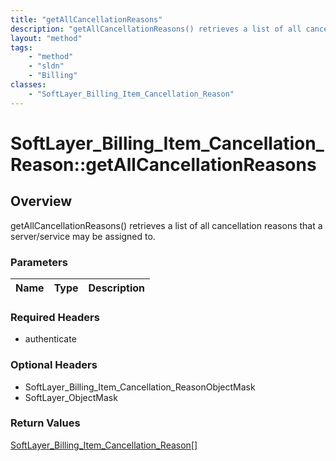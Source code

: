 ```yaml
---
title: "getAllCancellationReasons"
description: "getAllCancellationReasons() retrieves a list of all cancellation reasons that a server/service may be assigned to."
layout: "method"
tags:
    - "method"
    - "sldn"
    - "Billing"
classes:
    - "SoftLayer_Billing_Item_Cancellation_Reason"
---
```

# SoftLayer_Billing_Item_Cancellation_Reason::getAllCancellationReasons
## Overview 
getAllCancellationReasons() retrieves a list of all cancellation reasons that a server/service may be assigned to. 

### Parameters 
|Name | Type | Description |
| --- | --- | --- |


### Required Headers
* authenticate

### Optional Headers
* SoftLayer_Billing_Item_Cancellation_ReasonObjectMask
* SoftLayer_ObjectMask

### Return Values
<a href='/reference/datatypes/SoftLayer_Billing_Item_Cancellation_Reason'>SoftLayer_Billing_Item_Cancellation_Reason[] </a>
